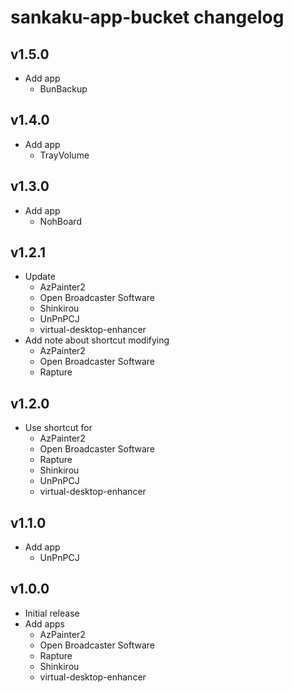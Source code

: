 # sankaku-app-bucket changelog

## v1.5.0
- Add app
    - BunBackup

## v1.4.0
- Add app
    - TrayVolume

## v1.3.0
- Add app
    - NohBoard

## v1.2.1
- Update
    - AzPainter2
    - Open Broadcaster Software
    - Shinkirou
    - UnPnPCJ
    - virtual-desktop-enhancer
- Add note about shortcut modifying
    - AzPainter2
    - Open Broadcaster Software
    - Rapture

## v1.2.0
- Use shortcut for
    - AzPainter2
    - Open Broadcaster Software
    - Rapture
    - Shinkirou
    - UnPnPCJ
    - virtual-desktop-enhancer

## v1.1.0
- Add app
    - UnPnPCJ

## v1.0.0
- Initial release
- Add apps
    - AzPainter2
    - Open Broadcaster Software
    - Rapture
    - Shinkirou
    - virtual-desktop-enhancer
